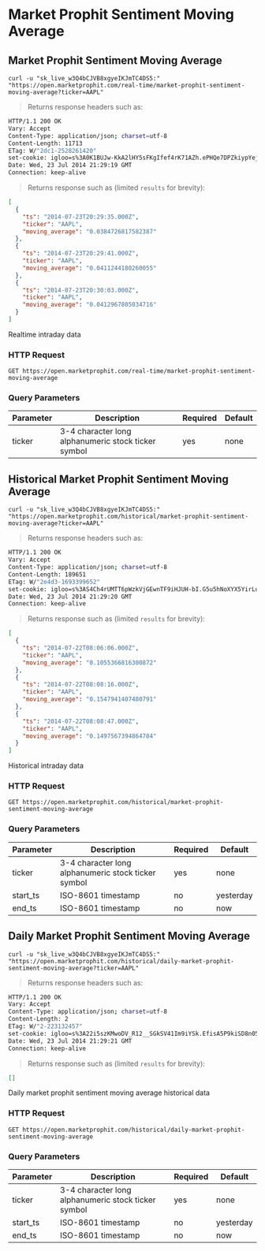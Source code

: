 
# Market Prophit Sentiment Moving Average


## Market Prophit Sentiment Moving Average

```shell
curl -u "sk_live_w3Q4bCJVB8xgyeIKJmTC4DS5:" "https://open.marketprophit.com/real-time/market-prophit-sentiment-moving-average?ticker=AAPL"
```

> Returns response headers such as:

```bash
HTTP/1.1 200 OK
Vary: Accept
Content-Type: application/json; charset=utf-8
Content-Length: 11713
ETag: W/"2dc1-2528261420"
set-cookie: igloo=s%3A0K1BUJw-KkA2lHY5sFKgIfef4rK71AZh.ePHQe7DPZkiypYejX98737FkTf%2BTRf%2BOU8FHLyyQsh4; Path=/; Expires=Thu, 24 Jul 2014 21:29:19 GMT; HttpOnly
Date: Wed, 23 Jul 2014 21:29:19 GMT
Connection: keep-alive


```

> Returns response such as (limited `results` for brevity):

```json
[
  {
    "ts": "2014-07-23T20:29:35.000Z",
    "ticker": "AAPL",
    "moving_average": "0.0384726817582387"
  },
  {
    "ts": "2014-07-23T20:29:41.000Z",
    "ticker": "AAPL",
    "moving_average": "0.0411244180260055"
  },
  {
    "ts": "2014-07-23T20:30:03.000Z",
    "ticker": "AAPL",
    "moving_average": "0.0412967805034716"
  }
]
```

Realtime intraday data

### HTTP Request

`GET https://open.marketprophit.com/real-time/market-prophit-sentiment-moving-average`

### Query Parameters

Parameter | Description | Required | Default
--------- | ----------- | -------- | -------
ticker | 3-4 character long alphanumeric stock ticker symbol | yes | none



## Historical Market Prophit Sentiment Moving Average

```shell
curl -u "sk_live_w3Q4bCJVB8xgyeIKJmTC4DS5:" "https://open.marketprophit.com/historical/market-prophit-sentiment-moving-average?ticker=AAPL"
```

> Returns response headers such as:

```bash
HTTP/1.1 200 OK
Vary: Accept
Content-Type: application/json; charset=utf-8
Content-Length: 189651
ETag: W/"2e4d3-1693399652"
set-cookie: igloo=s%3AS4Ch4rUMTT6pWzkVjGEwnTF9iHJUH-bI.G5u5hNoXYX5YirLuFeQPgm60j%2B7DvQbxGARQBKH1I%2Fs; Path=/; Expires=Thu, 24 Jul 2014 21:29:21 GMT; HttpOnly
Date: Wed, 23 Jul 2014 21:29:20 GMT
Connection: keep-alive


```

> Returns response such as (limited `results` for brevity):

```json
[
  {
    "ts": "2014-07-22T08:06:06.000Z",
    "ticker": "AAPL",
    "moving_average": "0.1055366816300872"
  },
  {
    "ts": "2014-07-22T08:08:16.000Z",
    "ticker": "AAPL",
    "moving_average": "0.1547941407480791"
  },
  {
    "ts": "2014-07-22T08:08:47.000Z",
    "ticker": "AAPL",
    "moving_average": "0.1497567394864784"
  }
]
```

Historical intraday data

### HTTP Request

`GET https://open.marketprophit.com/historical/market-prophit-sentiment-moving-average`

### Query Parameters

Parameter | Description | Required | Default
--------- | ----------- | -------- | -------
ticker | 3-4 character long alphanumeric stock ticker symbol | yes | none
start_ts | ISO-8601 timestamp | no | yesterday
end_ts | ISO-8601 timestamp | no | now


## Daily Market Prophit Sentiment Moving Average

```shell
curl -u "sk_live_w3Q4bCJVB8xgyeIKJmTC4DS5:" "https://open.marketprophit.com/historical/daily-market-prophit-sentiment-moving-average?ticker=AAPL"
```

> Returns response headers such as:

```bash
HTTP/1.1 200 OK
Vary: Accept
Content-Type: application/json; charset=utf-8
Content-Length: 2
ETag: W/"2-223132457"
set-cookie: igloo=s%3A22i5szKMwoDV_R12__SGkSV41Im9iYSk.EfisA5P9kiSD8n0554BQVCrwsouujXq3C4x94H3c3vI; Path=/; Expires=Thu, 24 Jul 2014 21:29:21 GMT; HttpOnly
Date: Wed, 23 Jul 2014 21:29:21 GMT
Connection: keep-alive


```

> Returns response such as (limited `results` for brevity):

```json
[]
```

Daily market prophit sentiment moving average historical data

### HTTP Request

`GET https://open.marketprophit.com/historical/daily-market-prophit-sentiment-moving-average`

### Query Parameters

Parameter | Description | Required | Default
--------- | ----------- | -------- | -------
ticker | 3-4 character long alphanumeric stock ticker symbol | yes | none
start_ts | ISO-8601 timestamp | no | yesterday
end_ts | ISO-8601 timestamp | no | now
